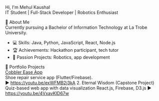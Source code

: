   Hi, I'm Mehul Kaushal  
IT Student | Full-Stack Developer | Robotics Enthusiast

🚀 About Me  
Currently pursuing a Bachelor of Information Technology at La Trobe University.  
- 💻 Skills: Java, Python, JavaScript, React, Node.js
- 🏆 Achievements: Hackathon participant, tech tutor  
- 🤖 Passion Projects: Robotics, app development  

📂 Portfolio Projects  
[Cobbler Ease App](https://github.com/menuikaushal29/cobbler-ease-app)  
Shoe repair service app (Flutter/Firebase).  
▶️ https://youtu.be/exWFMB2j3kA 
2. Eternal Wisdom (Capstone Project)
Quiz-based web app with data visualization
React.js, Firebase, D3.js
▶️ https://youtu.be/4VxavKID67w
